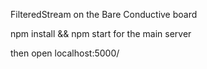 FilteredStream on the Bare Conductive board

npm install && npm start for the main server

then open localhost:5000/
